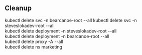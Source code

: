 ## Cleanup

kubectl delete svc -n bearcanoe-root --all
kubectl delete svc -n steveslokadev-root --all           
kubectl delete deployment -n steveslokadev-root --all             
kubectl delete deployment -n bearcanoe-root --all             
kubectl delete proxy -A --all  
kubectl delete ns marketing